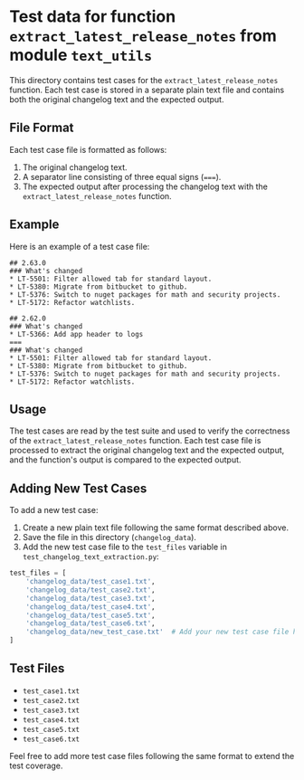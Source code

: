 # Test data for function `extract_latest_release_notes` from module `text_utils`

This directory contains test cases for the `extract_latest_release_notes` function. Each test case is stored in a separate plain text file and contains both the original changelog text and the expected output.

## File Format

Each test case file is formatted as follows:

1. The original changelog text.
2. A separator line consisting of three equal signs (`===`).
3. The expected output after processing the changelog text with the `extract_latest_release_notes` function.

## Example

Here is an example of a test case file:

```
## 2.63.0
### What's changed
* LT-5501: Filter allowed tab for standard layout.
* LT-5380: Migrate from bitbucket to github.
* LT-5376: Switch to nuget packages for math and security projects.
* LT-5172: Refactor watchlists.

## 2.62.0
### What's changed
* LT-5366: Add app header to logs
===
### What's changed
* LT-5501: Filter allowed tab for standard layout.
* LT-5380: Migrate from bitbucket to github.
* LT-5376: Switch to nuget packages for math and security projects.
* LT-5172: Refactor watchlists.
```

## Usage

The test cases are read by the test suite and used to verify the correctness of the `extract_latest_release_notes` function. Each test case file is processed to extract the original changelog text and the expected output, and the function's output is compared to the expected output.

## Adding New Test Cases

To add a new test case:
1. Create a new plain text file following the same format described above.
2. Save the file in this directory (`changelog_data`).
3. Add the new test case file to the `test_files` variable in `test_changelog_text_extraction.py`:

```python
test_files = [
    'changelog_data/test_case1.txt',
    'changelog_data/test_case2.txt',
    'changelog_data/test_case3.txt',
    'changelog_data/test_case4.txt',
    'changelog_data/test_case5.txt',
    'changelog_data/test_case6.txt',
    'changelog_data/new_test_case.txt'  # Add your new test case file here
]
```

## Test Files

- `test_case1.txt`
- `test_case2.txt`
- `test_case3.txt`
- `test_case4.txt`
- `test_case5.txt`
- `test_case6.txt`

Feel free to add more test case files following the same format to extend the test coverage.